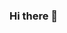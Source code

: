 ### Hi there 👋

<!--
**MissJayB1/MissJayB1** is a ✨ _special_ ✨ repository because its `README.md` (this file) appears on your GitHub profile.

Here are some ideas to get you started:

- 🔭 I’m currently working on ...
- 🌱 I’m currently learning ...
- 👯 I’m looking to collaborate on ...
- 🤔 I’m looking for help with ...
- 💬 Ask me about games
- 📫 How to reach me: ...
- 😄 Pronouns: ...
- ⚡ Fun fact: i love Legend of Zelda
-->
